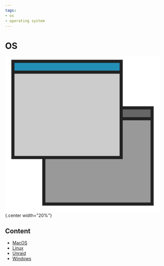 ```yaml
---
tags:
- os
- operating system
---
```


# OS

![](img/logo.svg){.center width="20%"}

## Content

- [MacOS](mac/index.md)
- [Linux](linux/index.md)
- [Unraid](unraid/index.md)
- [Windows](win/index.md)
